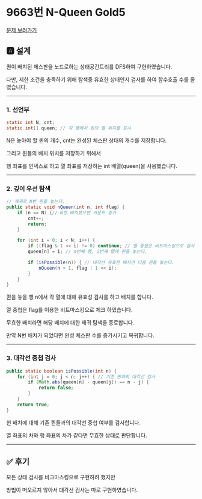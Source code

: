 # 9663번 N-Queen Gold5 
[문제 보러가기](https://www.acmicpc.net/problem/9663)

## 🅰 설계

퀀이 배치된 체스판을 노드로하는 상태공간트리를 DFS하여 구현하였습니다.

다만, 제한 조건을 충족하기 위해 탐색중 유효한 상태인지 검사를 하여 함수호출 수를 줄였습니다. 

---

### 1. 선언부

```java
static int N, cnt;
static int[] queen; // 각 행에서 퀸의 열 위치를 표시
```
N은 놓아야 할 퀸의 개수, cnt는 완성된 체스판 상태의 개수를 저장합니다.

그리고 퀸들의 배치 위치를 저장하기 위해서

행 좌표를 인덱스로 하고 열 좌표를 저장하는 int 배열(queen)을 사용했습니다.

---

### 2. 깊이 우선 탐색

```java
// 재귀로 N번 퀸을 놓는다.
public static void nQueen(int n, int flag) {
	if (n == N) {// N번 배치했으면 카운트 증가
		cnt++;
		return;
	}

	for (int i = 0; i < N; i++) {
		if ((flag & 1 << i) != 0) continue; // 열 중첩은 비트마스킹으로 검사
		queen[n] = i; // n번째 행, i번째 열에 퀸을 놓는다.

		if (isPossible(n)) { // 대각선 유효한 배치면 다음 퀸을 놓는다.
			nQueen(n + 1, flag | 1 << i);
		}
	}
}
```

퀸을 놓을 행 n에서 각 열에 대해 유효성 검사를 하고 배치를 합니다.

열 중첩은 flag를 이용한 비트마스킹으로 체크 하였습니다.

무효한 배치라면 해당 배치에 대한 재귀 탐색을 종료합니다. 

만약 N번 배치가 되었다면 완성 체스판 수를 증가시키고 복귀합니다.

---

### 3. 대각선 중첩 검사

```java
public static boolean isPossible(int n) {
	for (int j = 0; j < n; j++) { // 기존 퀸과의 대각선 검사
		if (Math.abs(queen[n] - queen[j]) == n - j) {
			return false;
		}
	}
	return true;
}
```
현 배치에 대해 기존 퀸들과의 대각선 중첩 여부를 검사합니다.

열 좌표의 차와 행 좌표의 차가 같다면 무효한 상태로 판단합니다.

---

## ✅ 후기
모든 상태 검사를 비크마스킹으로 구현하려 했지만

방법이 떠오르지 않아서 대각선 검사는 따로 구현하였습니다.





